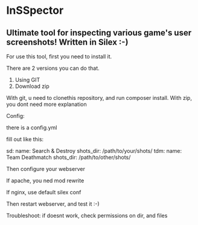# InSSpector
Ultimate tool for inspecting various game's user screenshots! Written in Silex :-)
------------
For use this tool, first you need to install it.

There are 2 versions you can do that.
1. Using GIT
2. Download zip

With git, u need to clonethis repository, and run composer install.
With zip, you dont need more explanation

Config:

there is a config.yml

fill out like this:

sd:
    name: Search & Destroy
    shots_dir: /path/to/your/shots/
tdm:
    name: Team Deathmatch
    shots_dir: /path/to/other/shots/
    
Then configure your webserver

If apache, you ned mod rewrite

If nginx, use default silex conf

Then restart webserver, and test it :-)

Troubleshoot: if doesnt work, check permissions on dir, and files
